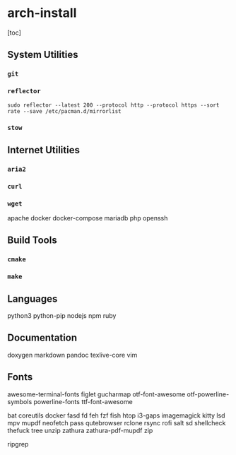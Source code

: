 # arch-install

[toc]

## System Utilities

### `git`

### `reflector`

`sudo reflector --latest 200 --protocol http --protocol https --sort rate --save /etc/pacman.d/mirrorlist`

### `stow`

## Internet Utilities

### `aria2`

### `curl`

### `wget`

apache 
docker 
docker-compose
mariadb
php
openssh


## Build Tools

### `cmake`

### `make `

## Languages
python3 
python-pip 
nodejs 
npm 
ruby

## Documentation
doxygen 
markdown 
pandoc 
texlive-core 
vim

## Fonts
awesome-terminal-fonts 
figlet 
gucharmap 
otf-font-awesome 
otf-powerline-symbols 
powerline-fonts 
ttf-font-awesome 

bat
coreutils
docker
fasd
fd
feh
fzf
fish
htop
i3-gaps
imagemagick
kitty
lsd
mpv
mupdf
neofetch
pass
qutebrowser
rclone
rsync
rofi
salt
sd
shellcheck
thefuck
tree
unzip
zathura
zathura-pdf-mupdf
zip

ripgrep


